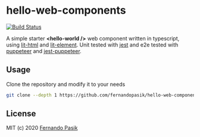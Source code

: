 # hello-web-components

[![Build Status][badge-ci]][url-ci]

[badge-ci]: https://circleci.com/gh/fernandopasik/hello-web-components.svg?style=svg
[url-ci]: https://circleci.com/gh/fernandopasik/hello-web-components 'Build Status'

A simple starter **<hello-world \/>** web component written in typescript, using [lit-html](https://github.com/polymer/lit-html) and [lit-element](https://github.com/polymer/lit-element). Unit tested with [jest](https://github.com/facebook/jest) and e2e tested with [puppeteer](https://github.com/puppeteer/puppeteer) and [jest-puppeteer](https://github.com/smooth-code/jest-puppeteer).

## Usage

Clone the repository and modify it to your needs

```sh
git clone --depth 1 https://github.com/fernandopasik/hello-web-components.git
```

## License

MIT (c) 2020 [Fernando Pasik](https://fernandopasik.com)
